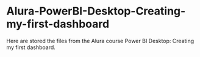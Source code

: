 # Alura-PowerBI-Desktop-Creating-my-first-dashboard
Here are stored the files from the Alura course Power BI Desktop: Creating my first dashboard.
